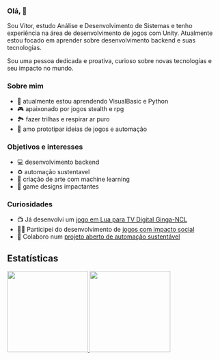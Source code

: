 ### Olá, 👋
Sou Vitor, estudo Análise e Desenvolvimento de Sistemas e tenho experiência na área de desenvolvimento de jogos com Unity. Atualmente estou focado em aprender sobre desenvolvimento backend e suas tecnologias.

Sou uma pessoa dedicada e proativa, curioso sobre novas tecnologias e seu impacto no mundo. 

### Sobre mim
- 🌱 atualmente estou aprendendo VisualBasic e Python
- 🎮 apaixonado por jogos stealth e rpg
- 🏞️ fazer trilhas e respirar ar puro
- 🔧 amo prototipar ideias de jogos e automação

### Objetivos e interesses
* 💻 desenvolvimento backend
* ♻️ automação sustentavel
* 🎨 criação de arte com machine learning
* 🎲 game designs impactantes

### Curiosidades
* 📺 Já desenvolvi um [jogo em Lua para TV Digital Ginga-NCL](https://github.com/vitormartins1/ginga-pong)
* 👩‍🎓 Participei do desenvolvimento de [jogos com impacto social](https://play.google.com/store/apps/details?id=co.ratto.spellswords&hl=pt_PT&gl=US)
* 🤖 Colaboro num [projeto aberto de automação sustentável](https://github.com/growtronino/growtron)
  
## Estatísticas
<div>
  <a href="https://github.com/vitormartins1">
  <img height="189em" src="https://github-readme-stats.vercel.app/api?username=vitormartins1&show_icons=false&&include_all_commits=true&count_private=true"/>
  <img height="189em" src="https://github-readme-stats.vercel.app/api/top-langs/?username=vitormartins1&layout=compact&langs_count=12&hide=xslt,glsl,shaderlab,c"/> <!-- c%2B%2B -->
</div>

<!--
**vitormartins1/vitormartins1** is a ✨ _special_ ✨ repository because its `README.md` (this file) appears on your GitHub profile.

Here are some ideas to get you started:

- 🔭 I’m currently working on ...
- 🌱 I’m currently learning ...
- 👯 I’m looking to collaborate on ...
- 🤔 I’m looking for help with ...
- 💬 Ask me about ...
- 📫 How to reach me: ...
- 😄 Pronouns: ...
- ⚡ Fun fact: ...
-->
